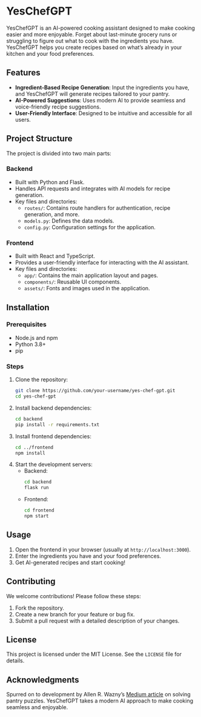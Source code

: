 # YesChefGPT

YesChefGPT is an AI-powered cooking assistant designed to make cooking easier and more enjoyable. Forget about last-minute grocery runs or struggling to figure out what to cook with the ingredients you have. YesChefGPT helps you create recipes based on what’s already in your kitchen and your food preferences.

## Features
- **Ingredient-Based Recipe Generation**: Input the ingredients you have, and YesChefGPT will generate recipes tailored to your pantry.
- **AI-Powered Suggestions**: Uses modern AI to provide seamless and voice-friendly recipe suggestions.
- **User-Friendly Interface**: Designed to be intuitive and accessible for all users.

## Project Structure
The project is divided into two main parts:

### Backend
- Built with Python and Flask.
- Handles API requests and integrates with AI models for recipe generation.
- Key files and directories:
  - `routes/`: Contains route handlers for authentication, recipe generation, and more.
  - `models.py`: Defines the data models.
  - `config.py`: Configuration settings for the application.

### Frontend
- Built with React and TypeScript.
- Provides a user-friendly interface for interacting with the AI assistant.
- Key files and directories:
  - `app/`: Contains the main application layout and pages.
  - `components/`: Reusable UI components.
  - `assets/`: Fonts and images used in the application.

## Installation

### Prerequisites
- Node.js and npm
- Python 3.8+
- pip

### Steps
1. Clone the repository:
   ```bash
   git clone https://github.com/your-username/yes-chef-gpt.git
   cd yes-chef-gpt
   ```
2. Install backend dependencies:
   ```bash
   cd backend
   pip install -r requirements.txt
   ```
3. Install frontend dependencies:
   ```bash
   cd ../frontend
   npm install
   ```
4. Start the development servers:
   - Backend:
     ```bash
     cd backend
     flask run
     ```
   - Frontend:
     ```bash
     cd frontend
     npm start
     ```

## Usage
1. Open the frontend in your browser (usually at `http://localhost:3000`).
2. Enter the ingredients you have and your food preferences.
3. Get AI-generated recipes and start cooking!

## Contributing
We welcome contributions! Please follow these steps:
1. Fork the repository.
2. Create a new branch for your feature or bug fix.
3. Submit a pull request with a detailed description of your changes.

## License
This project is licensed under the MIT License. See the `LICENSE` file for details.

## Acknowledgments
Spurred on to development by Allen R. Wazny’s [Medium article](https://medium.com/@allenwazny/creative-content-part-iii-a-recipe-to-code-1daf83f3fb17) on solving pantry puzzles. YesChefGPT takes a modern AI approach to make cooking seamless and enjoyable.